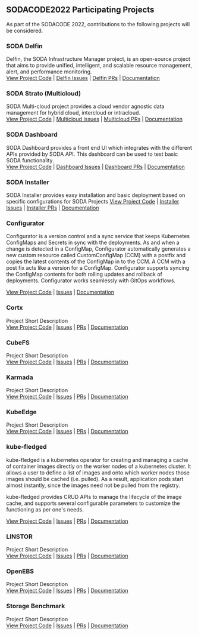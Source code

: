 ## SODACODE2022 Participating Projects
As part of the SODACODE 2022, contributions to the following projects will be considered.

### SODA Delfin
Delfin, the SODA Infrastructure Manager project, is an open-source project that aims to provide unified, intelligent, and scalable resource management, alert, and  performance monitoring.  
[View Project Code](https://github.com/sodafoundation/delfin) | [Delfin Issues](https://github.com/sodafoundation/delfin/issues) | [Delfin PRs](https://github.com/sodafoundation/delfin/pulls) | [Documentation](https://docs.sodafoundation.io)

### SODA Strato (Multicloud)
SODA Multi-cloud project provides a cloud vendor agnostic data management for hybrid cloud, intercloud or intracloud.  
[View Project Code](https://github.com/sodafoundation/multi-cloud) | [Multicloud Issues](https://github.com/sodafoundation/multi-cloud/issues) | [Multicloud PRs](https://github.com/sodafoundation/multi-cloud/pulls) | [Documentation](https://docs.sodafoundation.io)

### SODA Dashboard
SODA Dashboard provides a front end UI which integrates with the different APIs provided by SODA API. This dashboard can be used to test basic SODA functionality.  
[View Project Code](https://github.com/sodafoundation/dashboard) | [Dashboard Issues](https://github.com/sodafoundation/dashboard/issues) | [Dashboard PRs](https://github.com/sodafoundation/dashboard/pulls) | [Documentation](https://docs.sodafoundation.io)

### SODA Installer
SODA Installer provides easy installation and basic deployment based on specific configurations for SODA Projects
[View Project Code](https://github.com/sodafoundation/installer) | [Installer Issues](https://github.com/sodafoundation/installer/issues) | [Installer PRs](https://github.com/sodafoundation/installer/pulls) | [Documentation](https://docs.sodafoundation.io)

### Configurator
Configurator is a version control and a sync service that keeps Kubernetes ConfigMaps and Secrets in sync with the deployments. As and when a change is detected in a ConfigMap, Configurator automatically generates a new custom resource called CustomConfigMap (CCM) with a postfix and copies the latest contents of the ConfigMap in to the CCM. A CCM with a post fix acts like a version for a ConfigMap. Configurator supports syncing the ConfigMap contents for both rolling updates and rollback of deployments. Configurator works seamlessly with GitOps workflows.

[View Project Code](https://github.com/gopaddle-io/configurator) | [Issues](https://github.com/gopaddle-io/configurator/issues) | [Documentation](https://github.com/gopaddle-io/configurator/wiki)

### Cortx
Project Short Description  
[View Project Code](#) | [Issues](#) | [PRs](#) | [Documentation](#)

### CubeFS
Project Short Description  
[View Project Code](#) | [Issues](#) | [PRs](#) | [Documentation](#)

### Karmada
Project Short Description  
[View Project Code](#) | [Issues](#) | [PRs](#) | [Documentation](#)

### KubeEdge
Project Short Description  
[View Project Code](#) | [Issues](#) | [PRs](#) | [Documentation](#)

### kube-fledged
kube-fledged is a kubernetes operator for creating and managing a cache of container images directly on the worker nodes of a kubernetes cluster. It allows a user to define a list of images and onto which worker nodes those images should be cached (i.e. pulled). As a result, application pods start almost instantly, since the images need not be pulled from the registry.

kube-fledged provides CRUD APIs to manage the lifecycle of the image cache, and supports several configurable parameters to customize the functioning as per one's needs.

[View Project Code](https://github.com/senthilrch/kube-fledged) | [Issues](https://github.com/senthilrch/kube-fledged/issues) | [PRs](https://github.com/senthilrch/kube-fledged/pulls) | [Documentation](https://github.com/senthilrch/kube-fledged#readme)

### LINSTOR
Project Short Description  
[View Project Code](#) | [Issues](#) | [PRs](#) | [Documentation](#)

### OpenEBS
Project Short Description  
[View Project Code](#) | [Issues](#) | [PRs](#) | [Documentation](#)

### Storage Benchmark
Project Short Description  
[View Project Code](#) | [Issues](#) | [PRs](#) | [Documentation](#)
